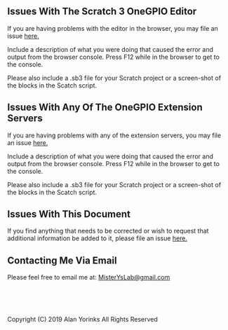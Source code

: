 ## Issues With The Scratch 3 OneGPIO Editor

If you are having problems with the editor in the browser, you may file
an issue [here.](https://github.com/MrYsLab/s3onegpio/issues)

Include a description of what you were doing that caused the error and
output from the browser console. Press F12 while in the browser to get
to the console. 

Please also include a .sb3 file for your Scratch project or a
screen-shot of the blocks in the Scatch script.

## Issues With Any Of The OneGPIO Extension Servers

If you are having problems with any of the extension servers, you may
file an issue [here.](https://github.com/MrYsLab/s3-extend/issues)

Include a description of what you were doing that caused the error and
output from the browser console. Press F12 while in the browser to get
to the console. 

Please also include a .sb3 file for your Scratch project or a
screen-shot of the blocks in the Scatch script.

## Issues With This Document

If you find anything that needs to be corrected  or
wish to request that additional information be added to it, please file
an issue [here.](https://github.com/MrYsLab/s3-extend/issues)

## Contacting Me Via Email

Please feel free to email me at:
[MisterYsLab@gmail.com](mailto:MisterYsLab@gmail.com)

<br> <br> <br>


Copyright (C) 2019 Alan Yorinks All Rights Reserved
